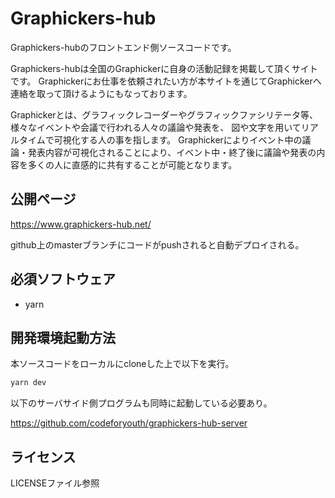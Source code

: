 # Graphickers-hub
Graphickers-hubのフロントエンド側ソースコードです。

Graphickers-hubは全国のGraphickerに自身の活動記録を掲載して頂くサイトです。
Graphickerにお仕事を依頼されたい方が本サイトを通じてGraphickerへ連絡を取って頂けるようにもなっております。

Graphickerとは、グラフィックレコーダーやグラフィックファシリテータ等、様々なイベントや会議で行われる人々の議論や発表を、
図や文字を用いてリアルタイムで可視化する人の事を指します。
Graphickerによりイベント中の議論・発表内容が可視化されることにより、イベント中・終了後に議論や発表の内容を多くの人に直感的に共有することが可能となります。

## 公開ページ
https://www.graphickers-hub.net/

github上のmasterブランチにコードがpushされると自動デプロイされる。

## 必須ソフトウェア
* yarn
 
## 開発環境起動方法
本ソースコードをローカルにcloneした上で以下を実行。
```bash
yarn dev
```

以下のサーバサイド側プログラムも同時に起動している必要あり。

https://github.com/codeforyouth/graphickers-hub-server

## ライセンス
LICENSEファイル参照
